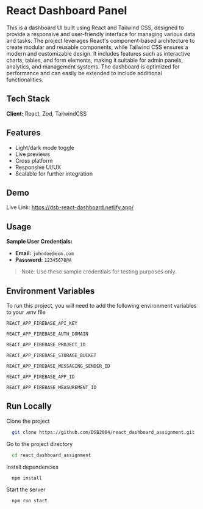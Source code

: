 # React Dashboard Panel

This is a dashboard UI built using React and Tailwind CSS, designed to provide a responsive and user-friendly interface for managing various data and tasks. The project leverages React's component-based architecture to create modular and reusable components, while Tailwind CSS ensures a modern and customizable design. It includes features such as interactive charts, tables, and form elements, making it suitable for admin panels, analytics, and management systems. The dashboard is optimized for performance and can easily be extended to include additional functionalities.

## Tech Stack

**Client:** React, Zod, TailwindCSS

## Features

- Light/dark mode toggle
- Live previews
- Cross platform
- Responsive UI/UX
- Scalable for further integration

## Demo

Live Link: https://dsb-react-dashboard.netlify.app/

## Usage

**Sample User Credentials:**

- **Email:** `johndoe@exm.com`
- **Password:** `12345678@A`

> Note: Use these sample credentials for testing purposes only.

## Environment Variables

To run this project, you will need to add the following environment variables to your .env file

`REACT_APP_FIREBASE_API_KEY`

`REACT_APP_FIREBASE_AUTH_DOMAIN`

`REACT_APP_FIREBASE_PROJECT_ID`

`REACT_APP_FIREBASE_STORAGE_BUCKET`

`REACT_APP_FIREBASE_MESSAGING_SENDER_ID`

`REACT_APP_FIREBASE_APP_ID`

`REACT_APP_FIREBASE_MEASUREMENT_ID`

## Run Locally

Clone the project

```bash
  git clone https://github.com/DSB2004/react_dashboard_assignment.git
```

Go to the project directory

```bash
  cd react_dashboard_assignment
```

Install dependencies

```bash
  npm install
```

Start the server

```bash
  npm run start
```
